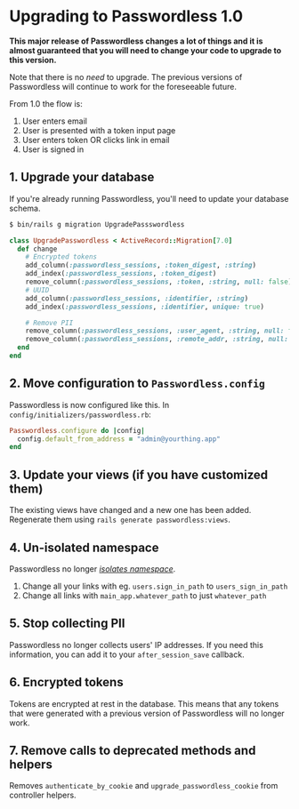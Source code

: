 # Upgrading to Passwordless 1.0

**This major release of Passwordless changes a lot of things and it is almost guaranteed that you will need to change your code to upgrade to this version.**

Note that there is no _need_ to upgrade. The previous versions of Passwordless will continue to work for the foreseeable future.

From 1.0 the flow is:

1. User enters email
1. User is presented with a token input page
1. User enters token OR clicks link in email
1. User is signed in

## 1. Upgrade your database

If you're already running Passwordless, you'll need to update your database schema.

```sh
$ bin/rails g migration UpgradePassswordless
```

```ruby
class UpgradePasswordless < ActiveRecord::Migration[7.0]
  def change
    # Encrypted tokens
    add_column(:passwordless_sessions, :token_digest, :string)
    add_index(:passwordless_sessions, :token_digest)
    remove_column(:passwordless_sessions, :token, :string, null: false)
    # UUID
    add_column(:passwordless_sessions, :identifier, :string)
    add_index(:passwordless_sessions, :identifier, unique: true)

    # Remove PII
    remove_column(:passwordless_sessions, :user_agent, :string, null: false)
    remove_column(:passwordless_sessions, :remote_addr, :string, null: false)
  end
end
```

## 2. Move configuration to `Passwordless.config`

Passwordless is now configured like this. In `config/initializers/passwordless.rb`:

```ruby
Passwordless.configure do |config|
  config.default_from_address = "admin@yourthing.app"
end
```

## 3. Update your views (if you have customized them)

The existing views have changed and a new one has been added. Regenerate them using `rails generate passwordless:views`.

## 4. Un-isolated namespace

Passwordless no longer [_isolates namespace_](https://guides.rubyonrails.org/engines.html#routes).

1.  Change all your links with eg. `users.sign_in_path` to `users_sign_in_path`
1.  Change all links with `main_app.whatever_path` to just `whatever_path`

## 5. Stop collecting PII

Passwordless no longer collects users' IP addresses. If you need this information, you can
add it to your `after_session_save` callback.

## 6. Encrypted tokens

Tokens are encrypted at rest in the database. This means that any tokens that were generated with a previous version of Passwordless will no longer work.

## 7. Remove calls to deprecated methods and helpers

Removes `authenticate_by_cookie` and `upgrade_passwordless_cookie` from controller helpers.
